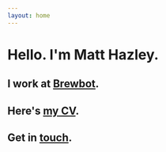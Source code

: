 ```yaml
---
layout: home
---
```


<div class="homepage span8 offset3">
  <h1>Hello. I'm Matt Hazley.</h1>
  <h2>I work at <a href="https://www.hashicorp.com">Brewbot</a>.</h2>
  <h2>Here's <a href="/archive.html">my CV</a>.</h2>
  <h2>Get in <a href="mailto:matt@brewbot.io">touch</a>.</h2>
</div>
